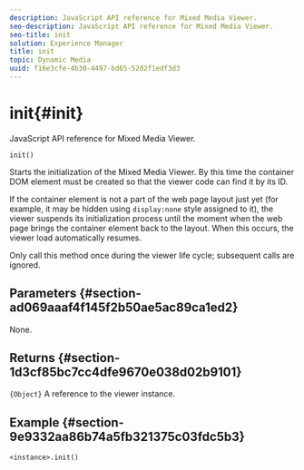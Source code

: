 ```yaml
---
description: JavaScript API reference for Mixed Media Viewer.
seo-description: JavaScript API reference for Mixed Media Viewer.
seo-title: init
solution: Experience Manager
title: init
topic: Dynamic Media
uuid: f16e3cfe-4b30-4497-bd65-52d2f1edf3d3
---
```


# init{#init}

JavaScript API reference for Mixed Media Viewer.

 `init()`

Starts the initialization of the Mixed Media Viewer. By this time the container DOM element must be created so that the viewer code can find it by its ID.

If the container element is not a part of the web page layout just yet (for example, it may be hidden using `display:none` style assigned to it), the viewer suspends its initialization process until the moment when the web page brings the container element back to the layout. When this occurs, the viewer load automatically resumes.

Only call this method once during the viewer life cycle; subsequent calls are ignored.

## Parameters {#section-ad069aaaf4f145f2b50ae5ac89ca1ed2}

None.

## Returns {#section-1d3cf85bc7cc4dfe9670e038d02b9101}

`{Object}` A reference to the viewer instance.

## Example {#section-9e9332aa86b74a5fb321375c03fdc5b3}

```
<instance>.init()
```

